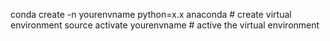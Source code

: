 conda create -n yourenvname python=x.x anaconda  # create virtual environment
source activate yourenvname  # active the virtual environment

